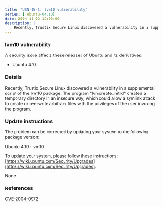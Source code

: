 ```yaml
---
title: "USN-15-1: lvm10 vulnerability"
series: [ ubuntu-04.10]
date: 2004-11-02 12:00:00
description: |
    Recently, Trustix Secure Linux discovered a vulnerability in a supplemental script of the lvm10 package. The program &quot;lvmcreate_initrd&quot; created a temporary directory in an insecure way, which could allow a symlink attack to create or overwrite arbitrary files with the privileges of the user invoking the program.
--- 
```

 
### lvm10 vulnerability

A security issue affects these releases of Ubuntu and its derivatives:

* Ubuntu 4.10

### Details

Recently, Trustix Secure Linux discovered a vulnerability in a supplemental script of the lvm10 package. The program &quot;lvmcreate_initrd&quot; created a temporary directory in an insecure way, which could allow a symlink attack to create or overwrite arbitrary files with the privileges of the user invoking the program.

### Update instructions

The problem can be corrected by updating your system to the following package version:

Ubuntu 4.10
 : lvm10 

To update your system, please follow these instructions: [https://wiki.ubuntu.com/Security/Upgrades](https://wiki.ubuntu.com/Security/Upgrades).

None

### References

 [CVE-2004-0972](http://people.ubuntu.com/~ubuntu-security/cve/CVE-2004-0972)
 
